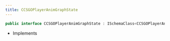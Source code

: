 ```yaml
---
title: CCSGOPlayerAnimGraphState
---
```


```csharp
public interface CCSGOPlayerAnimGraphState : ISchemaClass<CCSGOPlayerAnimGraphState>, ISchemaField, ISchemaClass, INativeHandle
```

- Implements

